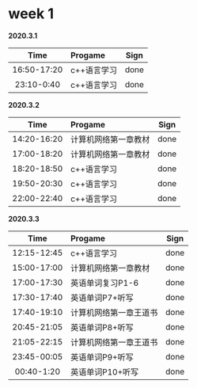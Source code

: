 # week 1

**2020.3.1**

Time|Progame|Sign
:----------:|:----------|:----------:|
16:50-17:20|c++语言学习|done
23:10-0:40|c++语言学习|done

**2020.3.2**

Time|Progame|Sign
:----------:|:----------|:----------:|
14:20-16:20|计算机网络第一章教材|done
17:00-18:20|计算机网络第一章教材|done
18:20-18:50|c++语言学习|done
19:50-20:30|c++语言学习|done
22:00-22:40|c++语言学习|done

**2020.3.3**

Time|Progame|Sign
:----------:|:----------|:----------:|
12:15-12:45|c++语言学习|done
15:00-17:00|计算机网络第一章教材|done
17:00-17:30|英语单词复习P1-6|done
17:30-17:40|英语单词P7+听写|done
17:40-19:10|计算机网络第一章王道书|done
20:45-21:05|英语单词P8+听写|done
21:05-22:15|计算机网络第一章王道书|done
23:45-00:05|英语单词P9+听写|done
00:40-1:20|英语单词P10+听写|done